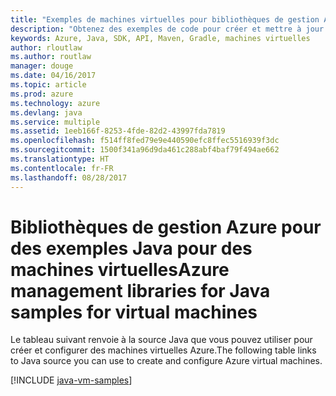```yaml
---
title: "Exemples de machines virtuelles pour bibliothèques de gestion Azure pour Java"
description: "Obtenez des exemples de code pour créer et mettre à jour des machines virtuelles Azure à l’aide des bibliothèques de gestion Azure pour Java."
keywords: Azure, Java, SDK, API, Maven, Gradle, machines virtuelles
author: rloutlaw
ms.author: routlaw
manager: douge
ms.date: 04/16/2017
ms.topic: article
ms.prod: azure
ms.technology: azure
ms.devlang: java
ms.service: multiple
ms.assetid: 1eeb166f-8253-4fde-82d2-43997fda7819
ms.openlocfilehash: f514ff8fed79e9e440590efc8ffec5516939f3dc
ms.sourcegitcommit: 1500f341a96d9da461c288abf4baf79f494ae662
ms.translationtype: HT
ms.contentlocale: fr-FR
ms.lasthandoff: 08/28/2017
---
```

# <a name="azure-management-libraries-for-java-samples-for-virtual-machines"></a><span data-ttu-id="614e1-104">Bibliothèques de gestion Azure pour des exemples Java pour des machines virtuelles</span><span class="sxs-lookup"><span data-stu-id="614e1-104">Azure management libraries for Java samples for virtual machines</span></span>

<span data-ttu-id="614e1-105">Le tableau suivant renvoie à la source Java que vous pouvez utiliser pour créer et configurer des machines virtuelles Azure.</span><span class="sxs-lookup"><span data-stu-id="614e1-105">The following table links to Java source you can use to create and configure Azure virtual machines.</span></span>

[!INCLUDE [java-vm-samples](includes/java-vm-samples.md)]